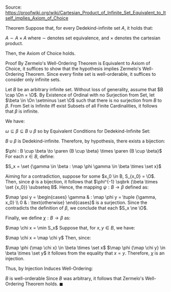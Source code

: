 # 

Source: https://proofwiki.org/wiki/Cartesian_Product_of_Infinite_Set_Equivalent_to_Itself_implies_Axiom_of_Choice

Theorem
Suppose that, for every Dedekind-infinite set $A$, it holds that:

$A \sim A \times A$
where $\sim$ denotes set equivalence, and $\times$ denotes the cartesian product.

Then, the Axiom of Choice holds.


Proof
By Zermelo's Well-Ordering Theorem is Equivalent to Axiom of Choice, it suffices to show that the hypothesis implies Zermelo's Well-Ordering Theorem.
Since every finite set is well-orderable, it suffices to consider only infinite sets.

Let $B$ be an arbitrary infinite set.
Without loss of generality, assume that $B \cap \On = \O$.
By Existence of Ordinal with no Surjection from Set, let $\beta \in \On \setminus \set \O$ such that there is no surjection from $B$ to $\beta$.
From Set is Infinite iff exist Subsets of all Finite Cardinalities, it follows that $\beta$ is infinite.

We have:

$\omega \subseteq \beta \subseteq B \cup \beta$
so by Equivalent Conditions for Dedekind-Infinite Set:

$B \cup \beta$ is Dedekind-infinite.
Therefore, by hypothesis, there exists a bijection:

$\phi : B \cup \beta \to \paren {B \cup \beta} \times \paren {B \cup \beta}$
For each $x \in B$, define:

$S_x = \set {\gamma \in \beta : \map \phi \gamma \in \beta \times \set x}$

Aiming for a contradiction, suppose for some $x_0 \in B, S_{x_0} = \O$.
Then, since $\phi$ is a bijection, it follows that $\phi^{-1} \sqbrk {\beta \times \set {x_0}} \subseteq B$.
Hence, the mapping $\psi : B \to \beta$ defined as:

$\map \psi y = \begin{cases} \gamma & : \map \phi y = \tuple {\gamma, x_0} \\ 0 & : \text{otherwise} \end{cases}$
is a surjection.
Since the contradicts the definition of $\beta$, we conclude that each $S_x \ne \O$.

Finally, we define $\chi : B \to \beta$ as:

$\map \chi x = \min S_x$
Suppose that, for $x, y \in B$, we have:

$\map \chi x = \map \chi y$
Then, since:

$\map \phi {\map \chi x} \in \beta \times \set x$
$\map \phi {\map \chi y} \in \beta \times \set y$
it follows from the equality that $x = y$.
Therefore, $\chi$ is an injection.

Thus, by Injection Induces Well-Ordering:

$B$ is well-orderable
Since $B$ was arbitrary, it follows that Zermelo's Well-Ordering Theorem holds.
$\blacksquare$





